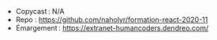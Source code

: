 - Copycast : N/A
- Repo : https://github.com/naholyr/formation-react-2020-11
- Émargement : https://extranet-humancoders.dendreo.com/
